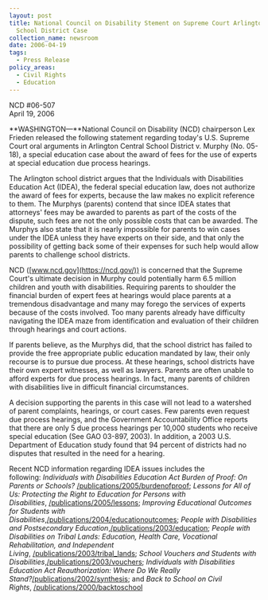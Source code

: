 ```yaml
---
layout: post
title: National Council on Disability Stement on Supreme Court Arlington Central
  School District Case
collection_name: newsroom
date: 2006-04-19
tags:
  - Press Release
policy_areas:
  - Civil Rights
  - Education
---
```


NCD #06-507\
April 19, 2006

**WASHINGTON—**National Council on Disability (NCD) chairperson Lex Frieden released the following statement regarding today's U.S. Supreme Court oral arguments in Arlington Central School District v. Murphy (No. 05-18), a special education case about the award of fees for the use of experts at special education due process hearings.

The Arlington school district argues that the Individuals with Disabilities Education Act (IDEA), the federal special education law, does not authorize the award of fees for experts, because the law makes no explicit reference to them. The Murphys (parents) contend that since IDEA states that attorneys' fees may be awarded to parents as part of the costs of the dispute, such fees are not the only possible costs that can be awarded. The Murphys also state that it is nearly impossible for parents to win cases under the IDEA unless they have experts on their side, and that only the possibility of getting back some of their expenses for such help would allow parents to challenge school districts.

NCD ([www.ncd.gov](https://ncd.gov/)) is concerned that the Supreme Court's ultimate decision in Murphy could potentially harm 6.5 million children and youth with disabilities. Requiring parents to shoulder the financial burden of expert fees at hearings would place parents at a tremendous disadvantage and many may forego the services of experts because of the costs involved. Too many parents already have difficulty navigating the IDEA maze from identification and evaluation of their children through hearings and court actions.

If parents believe, as the Murphys did, that the school district has failed to provide the free appropriate public education mandated by law, their only recourse is to pursue due process. At these hearings, school districts have their own expert witnesses, as well as lawyers. Parents are often unable to afford experts for due process hearings. In fact, many parents of children with disabilities live in difficult financial circumstances.

A decision supporting the parents in this case will not lead to a watershed of parent complaints, hearings, or court cases. Few parents even request due process hearings, and the Government Accountability Office reports that there are only 5 due process hearings per 10,000 students who receive special education (See GAO 03-897, 2003). In addition, a 2003 U.S. Department of Education study found that 94 percent of districts had no disputes that resulted in the need for a hearing.

Recent NCD information regarding IDEA issues includes the following: *Individuals with Disabilities Education Act Burden of Proof: On Parents or Schools?* [/publications/2005/burdenofproof](https://ncd.gov/publications/2005/08092005); *Lessons for All of Us: Protecting the Right to Education for Persons with Disabilities*, [/publications/2005/lessons](https://ncd.gov/publications/2005/08022005-Lessons); *Improving Educational Outcomes for Students with Disabilities*,[/publications/2004/educationoutcomes](https://ncd.gov/publications/2004/Mar172004); *People with Disabilities and Postsecondary Education*,[/publications/2003/education](https://ncd.gov/publications/2003/Sept152003); *People with Disabilities on Tribal Lands: Education, Health Care, Vocational Rehabilitation, and Independent Living*, [/publications/2003/tribal_lands](https://ncd.gov/publications/2003/Aug2003); *School Vouchers and Students with Disabilities*,[/publications/2003/vouchers](https://ncd.gov/newsroom/publications/2003/vouchers.htm); *Individuals with Disabilities Education Act Reauthorization: Where Do We Really Stand?*[/publications/2002/synthesis](https://ncd.gov/publications/2002/July52002); and *Back to School on Civil Rights*, [/publications/2000/backtoschool](https://ncd.gov/publications/2000/Jan252000)
